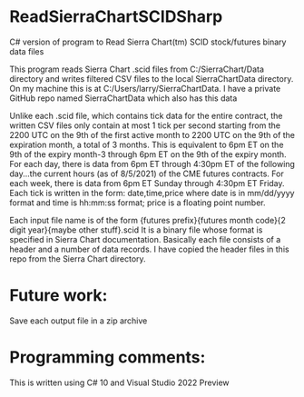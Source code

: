 # ReadSierraChartSCIDSharp
C# version of program to Read Sierra Chart(tm) SCID stock/futures binary data files

This program reads Sierra Chart .scid files from C:/SierraChart/Data directory and writes filtered CSV files to the local SierraChartData directory.
On my machine this is at C:/Users/larry/SierraChartData. I have a private GitHub repo named SierraChartData which also has this data

Unlike each .scid file, which contains tick data for the entire contract, 
the written CSV files only contain at most 1 tick per second starting from the 2200 UTC on the 9th of the first active month to 2200 UTC on the 9th of the expiration month,
a total of 3 months. This is equivalent to 6pm ET on the 9th of the expiry month-3 through 6pm ET on the 9th of the expiry month. For each day, there is data from 6pm ET
through 4:30pm ET of the following day...the current hours (as of 8/5/2021) of the CME futures contracts. For each week, there is data from 6pm ET Sunday through 4:30pm ET Friday.
Each tick is written in the form: date,time,price where date is in mm/dd/yyyy format and time is hh:mm:ss format; price is a floating point number.

Each input file name is of the form {futures prefix}{futures month code}{2 digit year}{maybe other stuff}.scid
It is a binary file whose format is specified in Sierra Chart documentation. Basically each file consists of a header and a number of data records. I have copied the
header files in this repo from the Sierra Chart directory.

# Future work:
Save each output file in a zip archive

# Programming comments:
This is written using C# 10 and Visual Studio 2022 Preview